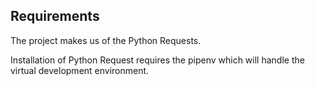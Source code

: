 

## Requirements

The project makes us of the Python Requests.

Installation of Python Request requires the pipenv which will handle the virtual 
development environment. 

